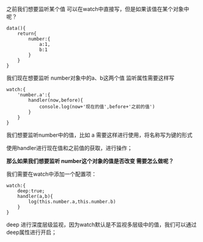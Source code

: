 之前我们想要监听某个值 可以在watch中直接写，但是如果该值在某个对象中呢？

```vue
data(){
	return{
		number:{
			a:1,
			b:1
		}
	}
}
```

我们现在想要监听 number对象中的a、b这两个值 监听属性需要这样写

```
watch:{
	'number.a':{
		handler(now,before){
			console.log(now+'现在的值',before+'之前的值')
		}
	}
}
```

我们想要监听number中的值，比如 a 需要这样进行使用，将名称写为键的形式

使用handler进行现在值和之前值的获取，进行操作；



**那么如果我们想要监听 number这个对象的值是否改变 需要怎么做呢？**

我们需要在watch中添加一个配置项：

```
watch:{
	deep:true;
	handler(a,b){
		log(this.number.a,this.number.b)
	}
}
```

deep 进行深度层级监视，因为watch默认是不监视多层级中的值，我们可以通过deep属性进行开启；